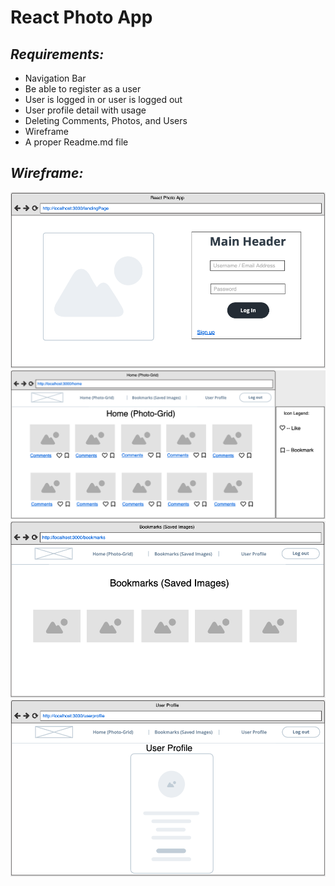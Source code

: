 # React Photo App 

## *Requirements:*

- Navigation Bar
- Be able to register as a user
- User is logged in or user is logged out
- User profile detail with usage
- Deleting Comments, Photos, and Users
- Wireframe 
- A proper Readme.md file 

## *Wireframe:*

![1. Landing-Page)](https://github.com/daler-bobojanov/React-Photo-App/blob/master/wireframe/1.Landing-Page.png)
![2. Home-Page)](https://github.com/daler-bobojanov/React-Photo-App/blob/master/wireframe/2.Home-Page.png)
![3. Bookmarks-Page)](https://github.com/daler-bobojanov/React-Photo-App/blob/master/wireframe/3.Bookmarks-Page.png)
![4. User-Profile-Page)](https://github.com/daler-bobojanov/React-Photo-App/blob/master/wireframe/4.User-Profile.png)

